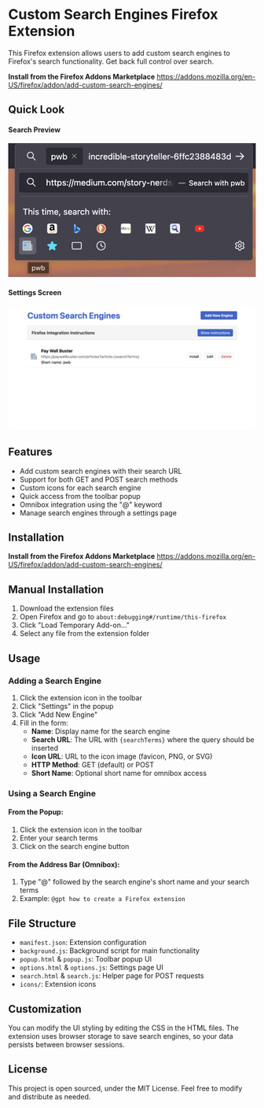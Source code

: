 # Custom Search Engines Firefox Extension

This Firefox extension allows users to add custom search engines to Firefox's search functionality. Get back full control over search.

**Install from the Firefox Addons Marketplace**
https://addons.mozilla.org/en-US/firefox/addon/add-custom-search-engines/

## Quick Look
#### Search Preview
![Search using custom search engine](./docs/images/search-preview.png)

#### Settings Screen
![Settings screen](./docs/images/settings-screen.png)

## Features

- Add custom search engines with their search URL
- Support for both GET and POST search methods
- Custom icons for each search engine
- Quick access from the toolbar popup
- Omnibox integration using the "@" keyword
- Manage search engines through a settings page

## Installation

**Install from the Firefox Addons Marketplace**
https://addons.mozilla.org/en-US/firefox/addon/add-custom-search-engines/

## Manual Installation

1. Download the extension files
2. Open Firefox and go to `about:debugging#/runtime/this-firefox`
3. Click "Load Temporary Add-on..."
4. Select any file from the extension folder

## Usage

### Adding a Search Engine

1. Click the extension icon in the toolbar
2. Click "Settings" in the popup
3. Click "Add New Engine"
4. Fill in the form:
   - **Name**: Display name for the search engine
   - **Search URL**: The URL with `{searchTerms}` where the query should be inserted
   - **Icon URL**: URL to the icon image (favicon, PNG, or SVG)
   - **HTTP Method**: GET (default) or POST
   - **Short Name**: Optional short name for omnibox access

### Using a Search Engine

#### From the Popup:
1. Click the extension icon in the toolbar
2. Enter your search terms
3. Click on the search engine button

#### From the Address Bar (Omnibox):
1. Type "@" followed by the search engine's short name and your search terms
2. Example: `@gpt how to create a Firefox extension`

## File Structure

- `manifest.json`: Extension configuration
- `background.js`: Background script for main functionality
- `popup.html` & `popup.js`: Toolbar popup UI
- `options.html` & `options.js`: Settings page UI
- `search.html` & `search.js`: Helper page for POST requests
- `icons/`: Extension icons

## Customization

You can modify the UI styling by editing the CSS in the HTML files. The extension uses browser storage to save search engines, so your data persists between browser sessions.

## License

This project is open sourced, under the MIT License. Feel free to modify and distribute as needed.
